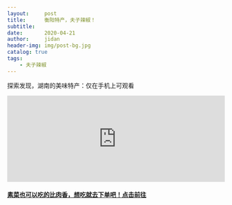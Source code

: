 ```yaml
---
layout:     post
title:      衡阳特产，夫子辣椒！
subtitle:   
date:       2020-04-21
author:     jidan
header-img: img/post-bg.jpg
catalog: true
tags:
    - 夫子辣椒
---
```

<body>
  <p>探索发现，湖南的美味特产：仅在手机上可观看</p>
  <div id="page1">
	<iframe align="center" width="100%" height="200" src="http://hls.cntv.baishancdnx.cn/asp/hls/2000/0303000a/3/default/b4f5c060f9d44d318c4d6362389c5b38/2000.m3u8" 
	frameborder="no" border="0" marginwidth="0" marginheight="0" scrolling="no"></iframe>
  </div>
  
  #### [素菜也可以吃的比肉香，想吃就去下单吧！点击前往](https://mobile.yangkeduo.com/goods.html?goods_id=126097796367)
  
</body>
